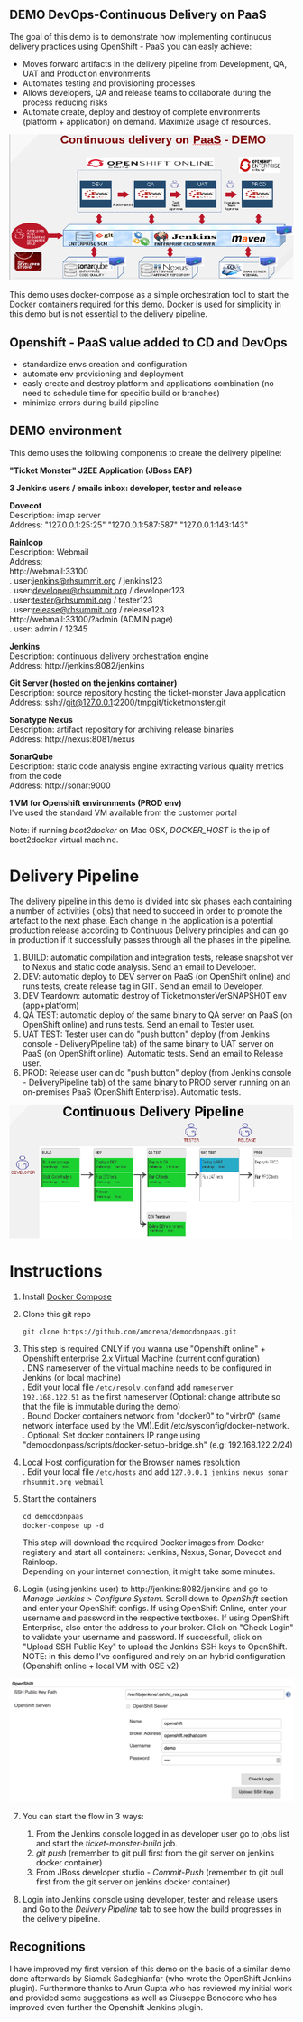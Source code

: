 

DEMO DevOps-Continuous Delivery on PaaS
----------------------------------------

The goal of this demo is to demonstrate how implementing continuous delivery practices using OpenShift - PaaS you can easly achieve:

- Moves forward artifacts in the delivery pipeline from Development, QA, UAT and Production environments
- Automates testing and provisioning processes
- Allows developers, QA and release teams to collaborate during the process reducing risks
- Automate create, deploy and destroy of complete environments (platform + application) on demand. Maximize usage of resources. 

![](https://raw.githubusercontent.com/amorena/democdonpaas/master/images/demo.png)

This demo uses docker-compose as a simple orchestration tool to start the Docker containers required for this demo. Docker is used for simplicity in this demo but is not essential to the delivery pipeline.

Openshift - PaaS value added to CD and DevOps
-------------------------------------------------

- standardize envs creation and configuration
- automate env provisioning and deployment
- easly create and destroy platform and applications combination (no need to schedule time for specific build or branches)
- minimize errors during build pipeline

DEMO environment
-------------------------------------------------

This demo uses the following components to create the delivery pipeline:

**"Ticket Monster" J2EE Application (JBoss EAP)**  

**3 Jenkins users / emails inbox: developer, tester and release**  

**Dovecot**  
Description: imap server  
Address: "127.0.0.1:25:25" "127.0.0.1:587:587" "127.0.0.1:143:143"  

**Rainloop**  
Description: Webmail   
Address:   
http://webmail:33100  
. user:jenkins@rhsummit.org / jenkins123  
. user:developer@rhsummit.org / developer123  
. user:tester@rhsummit.org / tester123  
. user:release@rhsummit.org / release123  
http://webmail:33100/?admin (ADMIN page)  
. user: admin / 12345  

**Jenkins**  
Description: continuous delivery orchestration engine  
Address: http://jenkins:8082/jenkins  

**Git Server (hosted on the jenkins container)**  
Description: source repository hosting the ticket-monster Java application  
Address: ssh://git@127.0.0.1:2200/tmpgit/ticketmonster.git  

**Sonatype Nexus**  
Description: artifact repository for archiving release binaries  
Address: http://nexus:8081/nexus  

**SonarQube**  
Description: static code analysis engine extracting various quality metrics from the code  
Address: http://sonar:9000  

**1 VM for Openshift environments (PROD env)**  
I've used the standard VM available from the customer portal  

Note: if running _boot2docker_ on Mac OSX, _DOCKER_HOST_ is the ip of boot2docker virtual machine. 

Delivery Pipeline
=================
The delivery pipeline in this demo is divided into six phases each containing a number of activities (jobs) that need to succeed in order to promote the artefact to the next phase. Each change in the application is a potential production release according to Continuous Delivery principles and can go in production if it successfully passes through all the phases in the pipeline.

1. BUILD: automatic compilation and integration tests, release snapshot ver to Nexus and static code analysis. Send an email to Developer.
2. DEV:   automatic deploy to DEV server on PaaS (on OpenShift online) and runs tests, create release tag in GIT. Send an email to Developer.
3. DEV Teardown: automatic destroy of TicketmonsterVerSNAPSHOT env (app+platform)
5. QA TEST: automatic deploy of the same binary to QA server on PaaS (on OpenShift online) and runs tests. Send an email to Tester user.
4. UAT TEST: Tester user can do "push button" deploy (from Jenkins console - DeliveryPipeline tab) of the same binary to UAT server on PaaS (on OpenShift online). Automatic tests. Send an email to Release user.
6. PROD: Release user can do "push button" deploy (from Jenkins console - DeliveryPipeline tab) of the same binary to PROD server running on an on-premises PaaS (OpenShift Enterprise). Automatic tests.

![Delivery Pipeline](https://raw.githubusercontent.com/amorena/democdonpaas/master/images/delivery-pipeline.png)

Instructions
============

1. Install [Docker Compose](https://docs.docker.com/compose/install/)
2. Clone this git repo

   ```
   git clone https://github.com/amorena/democdonpaas.git
   ```

3. This step is required ONLY if you wanna use "Openshift online" + Openshift enterprise 2.x Virtual Machine (current configuration)  
	. DNS nameserver of the virtual machine needs to be configured in Jenkins (or local machine)  
		. Edit your local file `/etc/resolv.conf`and add `nameserver 192.168.122.51` as the first nameserver (Optional: change attribute so that the file is immutable during the demo)    
	. Bound Docker containers network from "docker0" to "virbr0" (same network interface used by the VM).Edit /etc/sysconfig/docker-network.  
	. Optional: Set docker containers IP range using "democdonpass/scripts/docker-setup-bridge.sh" (e.g: 192.168.122.2/24)  

4. Local Host configuration for the Browser names resolution  
	. Edit your local file `/etc/hosts` and add `127.0.0.1 jenkins nexus sonar rhsummit.org webmail`   
	
5. Start the containers
   ```
   cd democdonpaas
   docker-compose up -d
   ```
   This step will download the required Docker images from Docker registery and start all containers: Jenkins, Nexus, Sonar, Dovecot and Rainloop.  
Depending on your internet connection, it might take some minutes.

6. Login (using jenkins user) to http://jenkins:8082/jenkins and go to _Manage Jenkins > Configure System_. Scroll down to _OpenShift_ section and enter your OpenShift configs. If using OpenShift Online, enter your username and password in the respective textboxes. If using OpenShift Enterprise, also enter the address to your broker. Click on "Check Login" to validate your username and password. If successfull, click on "Upload SSH Public Key" to upload the Jenkins SSH keys to OpenShift.  
NOTE: in this demo I've configured and rely on an hybrid configuration (Openshift online + local VM with OSE v2) 

  ![Jenkins Config](https://raw.githubusercontent.com/amorena/democdonpaas/master/images/jenkins-config.png)

7. You can start the flow in 3 ways:
	1. From the Jenkins console logged in as developer user go to jobs list and start the _ticket-monster-build_ job.
	2. _git push_ (remember to git pull first from the git server on jenkins docker container)
	3. From JBoss developer studio - _Commit-Push_ (remember to git pull first from the git server on jenkins docker container)

8. Login into Jenkins console using developer, tester and release users and Go to the _Delivery Pipeline_ tab to see how the build progresses in the delivery pipeline.

## Recognitions
I have improved my first version of this demo on the basis of a similar demo done afterwards by Siamak Sadeghianfar (who wrote the OpenShift Jenkins plugin). Furthermore thanks to Arun Gupta who has reviewed my initial work and provided some suggestions as well as Giuseppe Bonocore who has improved even further the Openshift Jenkins plugin.




